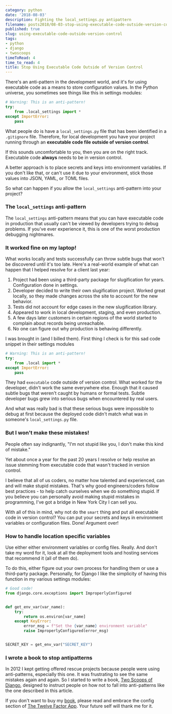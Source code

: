 ```yaml
---
category: python
date: '2018-08-03'
description: Fighting the local_settings.py antipattern
filename: posts2018/08-03-stop-using-executable-code-outside-version-control.md
published: true
slug: using-executable-code-outside-version-control
tags:
- python
- django
- twoscoops
timeToRead: 4
time_to_read: 4
title: Stop Using Executable Code Outside of Version Control
---
```



There's an anti-pattern in the development world, and it's for using executable code as a means to store configuration values. In the Python universe, you sometimes see things like this in settings modules:

```python
# Warning: This is an anti-pattern!
try:
    from .local_settings import *
except ImportError:
    pass
```

What people do is have a `local_settings.py` file that has been identified in a `.gitignore` file. Therefore, for local development you have your project running through an **executable code file outside of version control**.

If this sounds uncomfortable to you, then you are on the right track. Executable code **always** needs to be in version control.

A better approach is to place secrets and keys into environment variables. If you don't like that, or can't use it due to your environment, stick those values into JSON, YAML, or TOML files.

So what can happen if you allow the `local_settings` anti-pattern into your project?

### The `local_settings` anti-pattern

The `local_settings` anti-pattern means that you can have executable code in production that usually can't be viewed by developers trying to debug problems. If you've ever experience it, this is one of the worst production debugging nightmares.

### It worked fine on my laptop!

What works locally and tests successfully can throw subtle bugs that won't be discovered until it's too late. Here's a real-world example of what can happen that I helped resolve for a client last year:

1. Project had been using a third-party package for slugification for years. Configuration done in settings.
2. Developer decided to write their own slugification project. Worked great locally, so they made changes across the site to account for the new behavior.
3. Tests did not account for edge cases in the new slugification library.
4. Appeared to work in local development, staging, and even production.
5. A few days later customers in certain regions of the world started to complain about records being unreachable.
6. No one can figure out why production is behaving differently.

I was brought in (and I billed them). First thing I check is for this sad code snippet in their settings modules

```python
# Warning: This is an anti-pattern!
try:
    from .local import *
except ImportError:
    pass
```

They had `executable` code outside of version control. What worked for the developer, didn't work the same everywhere else. Enough that it caused subtle bugs that weren't caught by humans or formal tests. Subtle developer bugs grew into serious bugs when encountered by real users. 

And what was really bad is that these serious bugs were impossible to debug at first because the deployed code didn't match what was in someone's `local_settings.py` file.

### But I won't make these mistakes!

People often say indignantly, "I'm not stupid like you, I don't make this kind of mistake."

Yet about once a year for the past 20 years I resolve or help resolve an issue stemming from executable code that wasn't tracked in version control.

I believe that all of us coders, no matter how talented and experienced, can and will make stupid mistakes. That's why good engineers/coders follow best practices - to help catch ourselves when we do something stupid. If you believe you can personally avoid making stupid mistakes in programming, I've got a bridge in New York City I can sell you.

With all of this in mind, why not do the `smart` thing and put all executable code in version control? You can put your secrets and keys in environment variables or configuration files. Done! Argument over!

### How to handle location specific variables

Use either either environment variables or config files. Really. And don't take my word for it, look at all the deployment tools and hosting services that recommend it (all of them do).

To do this, either figure out your own process for handling them or use a third-party package. Personally, for Django I like the simplicity of having this function in my various settings modules:

```python
# Good code!
from django.core.exceptions import ImproperlyConfigured


def get_env_var(var_name):
    try:
        return os.environ[var_name]
    except KeyError:
        error_msg = f"Set the {var_name} environment variable"
        raise ImproperlyConfigured(error_msg)


SECRET_KEY = get_env_var("SECRET_KEY")
```

### I wrote a book to stop antipatterns

In 2012 I kept getting offered rescue projects because people were using anti-patterns, especially this one. It was frustrating to see the same mistakes again and again. So I started to write a book, [Two Scoops of Django](https://twoscoopspress.com/products/two-scoops-of-django-1-11), designed to instruct people on how not to fall into anti-patterns like the one described in this article.

If you don't want to buy my [book](https://twoscoopspress.com/products/two-scoops-of-django-1-11), please read and embrace the config section of [The Twelve Factor App](https://12factor.net/config). Your future self will thank me for it.
